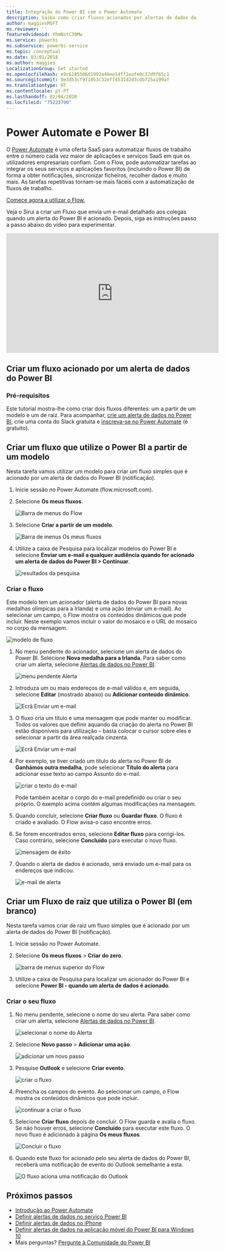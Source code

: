 ```yaml
---
title: Integração do Power BI com o Power Automate
description: Saiba como criar fluxos acionados por alertas de dados do Power BI.
author: maggiesMSFT
ms.reviewer: ''
featuredvideoid: YhmNstC39Mw
ms.service: powerbi
ms.subservice: powerbi-service
ms.topic: conceptual
ms.date: 03/01/2018
ms.author: maggies
LocalizationGroup: Get started
ms.openlocfilehash: e9c6185506d1992a46ee14ff1eafe0c37d9f65c1
ms.sourcegitcommit: 8e3d53cf971853c32eff4531d2d3cdb725a199af
ms.translationtype: HT
ms.contentlocale: pt-PT
ms.lasthandoff: 02/04/2020
ms.locfileid: "75223790"
---
```

# <a name="power-automate-and-power-bi"></a>Power Automate e Power BI

O [Power Automate](https://docs.microsoft.com/power-automate/getting-started) é uma oferta SaaS para automatizar fluxos de trabalho entre o número cada vez maior de aplicações e serviços SaaS em que os utilizadores empresariais confiam. Com o Flow, pode automatizar tarefas ao integrar os seus serviços e aplicações favoritos (incluindo o Power BI) de forma a obter notificações, sincronizar ficheiros, recolher dados e muito mais. As tarefas repetitivas tornam-se mais fáceis com a automatização de fluxos de trabalho.

[Comece agora a utilizar o Flow.](https://docs.microsoft.com/power-automate/getting-started)

Veja o Sirui a criar um Fluxo que envia um e-mail detalhado aos colegas quando um alerta do Power BI é acionado. Depois, siga as instruções passo a passo abaixo do vídeo para experimentar.

<iframe width="560" height="315" src="https://www.youtube.com/embed/YhmNstC39Mw" frameborder="0" allowfullscreen></iframe>

## <a name="create-a-flow-that-is-triggered-by-a-power-bi-data-alert"></a>Criar um fluxo acionado por um alerta de dados do Power BI

### <a name="prerequisites"></a>Pré-requisitos
Este tutorial mostra-lhe como criar dois fluxos diferentes: um a partir de um modelo e um de raiz. Para acompanhar, [crie um alerta de dados no Power BI](service-set-data-alerts.md), crie uma conta do Slack gratuita e [inscreva-se no Power Automate](https://flow.microsoft.com/#home-signup) (é gratuito).

## <a name="create-a-flow-that-uses-power-bi---from-a-template"></a>Criar um fluxo que utilize o Power BI a partir de um modelo
Nesta tarefa vamos utilizar um modelo para criar um fluxo simples que é acionado por um alerta de dados do Power BI (notificação).

1. Inicie sessão no Power Automate (flow.microsoft.com).
2. Selecione **Os meus fluxos**.
   
   ![Barra de menus do Flow](media/service-flow-integration/power-bi-my-flows.png)
3. Selecione **Criar a partir de um modelo**.
   
    ![Barra de menus Os meus fluxos](media/service-flow-integration/power-bi-template.png)
4. Utilize a caixa de Pesquisa para localizar modelos do Power BI e selecione **Enviar um e-mail a qualquer audiência quando for acionado um alerta de dados do Power BI > Continuar**.
   
    ![resultados da pesquisa](media/service-flow-integration/power-bi-flow-alert.png)


### <a name="build-the-flow"></a>Criar o fluxo
Este modelo tem um acionador (alerta de dados do Power BI para novas medalhas olímpicas para a Irlanda) e uma ação (enviar um e-mail). Ao selecionar um campo, o Flow mostra os conteúdos dinâmicos que pode incluir.  Neste exemplo vamos incluir o valor do mosaico e o URL do mosaico no corpo da mensagem.

![modelo de fluxo](media/service-flow-integration/power-bi-template1.png)

1. No menu pendente do acionador, selecione um alerta de dados do Power BI. Selecione **Nova medalha para a Irlanda**. Para saber como criar um alerta, selecione [Alertas de dados no Power BI](service-set-data-alerts.md).
   
   ![menu pendente Alerta](media/service-flow-integration/power-bi-trigger-flow.png)
2. Introduza um ou mais endereços de e-mail válidos e, em seguida, selecione **Editar** (mostrado abaixo) ou **Adicionar conteúdo dinâmico**. 
   
   ![Ecrã Enviar um e-mail](media/service-flow-integration/power-bi-flow-email.png)

3. O fluxo cria um título e uma mensagem que pode manter ou modificar. Todos os valores que definir aquando da criação do alerta no Power BI estão disponíveis para utilização – basta colocar o cursor sobre eles e selecionar a partir da área realçada cinzenta. 

   ![Ecrã Enviar um e-mail](media/service-flow-integration/power-bi-flow-email-default.png)

1.  Por exemplo, se tiver criado um título do alerta no Power BI de **Ganhámos outra medalha**, pode selecionar **Título do alerta** para adicionar esse texto ao campo Assunto do e-mail.

    ![criar o texto do e-mail](media/service-flow-integration/power-bi-flow-message.png)

    Pode também aceitar o corpo do e-mail predefinido ou criar o seu próprio. O exemplo acima contém algumas modificações na mensagem.

1. Quando concluir, selecione **Criar fluxo** ou **Guardar fluxo**.  O fluxo é criado e avaliado.  O Flow avisa-o caso encontre erros.
2. Se forem encontrados erros, selecione **Editar fluxo** para corrigi-los. Caso contrário, selecione **Concluído** para executar o novo fluxo.
   
   ![mensagem de êxito](media/service-flow-integration/power-bi-flow-running.png)
5. Quando o alerta de dados é acionado, será enviado um e-mail para os endereços que indicou.  
   
   ![e-mail de alerta](media/service-flow-integration/power-bi-flow-email2.png)

## <a name="create-a-flow-that-uses-power-bi---from-scratch-blank"></a>Criar um Fluxo de raiz que utiliza o Power BI (em branco)
Nesta tarefa vamos criar de raiz um fluxo simples que é acionado por um alerta de dados do Power BI (notificação).

1. Inicie sessão no Power Automate.
2. Selecione **Os meus fluxos** > **Criar do zero**.
   
   ![barra de menus superior do Flow](media/service-flow-integration/power-bi-my-flows.png)
3. Utilize a caixa de Pesquisa para localizar um acionador do Power BI e selecione **Power BI - quando um alerta de dados é acionado**.

### <a name="build-your-flow"></a>Criar o seu fluxo
1. No menu pendente, selecione o nome do seu alerta.  Para saber como criar um alerta, selecione [Alertas de dados no Power BI](service-set-data-alerts.md).
   
    ![selecionar o nome do Alerta](media/service-flow-integration/power-bi-totalstores2.png)
2. Selecione **Novo passo** > **Adicionar uma ação**.
   
   ![adicionar um novo passo](media/service-flow-integration/power-bi-new-step.png)
3. Pesquise **Outlook** e selecione **Criar evento**.
   
   ![criar o fluxo](media/service-flow-integration/power-bi-create-event.png)
4. Preencha os campos do evento. Ao selecionar um campo, o Flow mostra os conteúdos dinâmicos que pode incluir.
   
   ![continuar a criar o fluxo](media/service-flow-integration/power-bi-flow-event.png)
5. Selecione **Criar fluxo** depois de concluir.  O Flow guarda e avalia o fluxo. Se não houver erros, selecione **Concluído** para executar este fluxo.  O novo fluxo é adicionado à página **Os meus fluxos**.
   
   ![Concluir o fluxo](media/service-flow-integration/power-bi-flow-running.png)
6. Quando este fluxo for acionado pelo seu alerta de dados do Power BI, receberá uma notificação de evento do Outlook semelhante a esta.
   
    ![O fluxo aciona uma notificação do Outlook](media/service-flow-integration/power-bi-flow-notice.png)

## <a name="next-steps"></a>Próximos passos
* [Introdução ao Power Automate](https://docs.microsoft.com/power-automate/getting-started/)
* [Definir alertas de dados no serviço Power BI](service-set-data-alerts.md)
* [Definir alertas de dados no iPhone](consumer/mobile/mobile-set-data-alerts-in-the-mobile-apps.md)
* [Definir alertas de dados na aplicação móvel do Power BI para Windows 10](consumer/mobile/mobile-set-data-alerts-in-the-mobile-apps.md)
* Mais perguntas? [Pergunte à Comunidade do Power BI](https://community.powerbi.com/)

